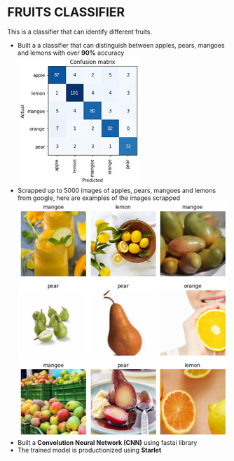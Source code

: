 # FRUITS CLASSIFIER
This is a classifier that can identify different fruits.
* Built a a classifier that can distinguish between apples, pears, mangoes and lemons with over **90%** accuracy
![](confusion_m.png)
* Scrapped up to 5000 images of apples, pears, mangoes and lemons from google, here are examples of the images scrapped
![](fruits.png)
* Built a **Convolution Neural Network (CNN)** using fastai library
* The trained model is productionized using **Starlet** 


